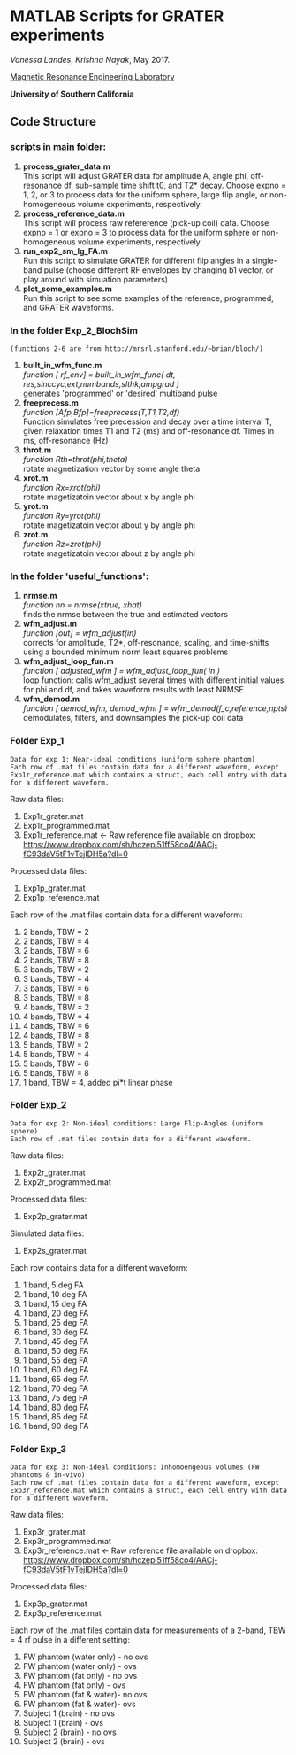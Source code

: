 MATLAB Scripts for GRATER experiments
============================================================

*Vanessa Landes*, *Krishna Nayak*, May 2017.

[Magnetic Resonance Engineering Laboratory](https://mrel.usc.edu)

**University of Southern California**

Code Structure
--------------



### scripts in main folder:
   1. **process_grater_data.m** <br />
      This script will adjust GRATER data for amplitude A, angle phi,
      off-resonance df, sub-sample time shift t0, and T2* decay. Choose
      expno = 1, 2, or 3 to process data for the uniform sphere, large 
      flip angle, or non-homogeneous volume experiments, respectively. <br />
   2. **process_reference_data.m** <br />
       This script will process raw refererence (pick-up coil) data.
       Choose expno = 1 or expno = 3 to process data for the uniform
       sphere or non-homogeneous volume experiments, respectively. <br />
   3. **run_exp2_sm_lg_FA.m** <br />
       Run this script to simulate GRATER for different flip angles in a
       single-band pulse (choose different RF envelopes by changing
       b1 vector, or play around with simuation parameters) <br />
   4. **plot_some_examples.m** <br />
       Run this script to see some examples of the reference, programmed,
       and GRATER waveforms.
   
### In the folder Exp_2_BlochSim 
    (functions 2-6 are from http://mrsrl.stanford.edu/~brian/bloch/)

   1. **built_in_wfm_func.m** <br />
           *function [ rf_env] = built_in_wfm_func( dt, res,sinccyc,ext,numbands,slthk,ampgrad )* <br />
            generates 'programmed' or 'desired' multiband pulse 
   2. **freeprecess.m** <br />
           *function [Afp,Bfp]=freeprecess(T,T1,T2,df)* <br />
           Function simulates free precession and decay
           over a time interval T, given relaxation times T1 and T2 (ms)
           and off-resonance df.  Times in ms, off-resonance (Hz)
   3. **throt.m** <br />
           *function Rth=throt(phi,theta)* <br />
           rotate magnetization vector by some angle theta
   4. **xrot.m** <br />
           *function Rx=xrot(phi)* <br />
           rotate magetizatoin vector about x by angle phi
   5. **yrot.m** <br />
           *function Ry=yrot(phi)* <br />
           rotate magetizatoin vector about y by angle phi
   6. **zrot.m** <br />
           *function Rz=zrot(phi)* <br />
           rotate magetizatoin vector about z by angle phi

### In the folder 'useful_functions':

  1. **nrmse.m** <br />
          *function nn = nrmse(xtrue, xhat)* <br />
          finds the nrmse between the true and estimated vectors 
   2. **wfm_adjust.m** <br />
          *function [out] = wfm_adjust(in)* <br />
          corrects for amplitude, T2*, off-resonance, scaling, and time-shifts
          using a bounded minimum norm least squares problems
   3. **wfm_adjust_loop_fun.m** <br />
          *function [ adjusted_wfm ] = wfm_adjust_loop_fun( in )* <br />
          loop function: calls wfm_adjust several times with different initial
          values for phi and df, and takes waveform results with least NRMSE
   4. **wfm_demod.m** <br />
          *function [ demod_wfm, demod_wfmi ] = wfm_demod(f_c,reference,npts)* <br />
          demodulates, filters, and downsamples the pick-up coil data

###  Folder Exp_1 
    Data for exp 1: Near-ideal conditions (uniform sphere phantom)
    Each row of .mat files contain data for a different waveform, except
    Exp1r_reference.mat which contains a struct, each cell entry with data
    for a different waveform. 
 
 Raw data files: 
   1. Exp1r_grater.mat
   2. Exp1r_programmed.mat
   3. Exp1r_reference.mat <- Raw reference file available on dropbox:
 https://www.dropbox.com/sh/hczepl51ff58co4/AACj-fC93daV5tF1vTejIDH5a?dl=0

Processed data files:  
   1. Exp1p_grater.mat
   2. Exp1p_reference.mat 

Each row of the .mat files contain data for a different waveform: 
   1.  2 bands, TBW = 2
   2.  2 bands, TBW = 4
   3.  2 bands, TBW = 6
   4.  2 bands, TBW = 8
   5.  3 bands, TBW = 2
   6.  3 bands, TBW = 4
   7.  3 bands, TBW = 6
   8.  3 bands, TBW = 8
   9.  4 bands, TBW = 2
   10. 4 bands, TBW = 4
   11. 4 bands, TBW = 6
   12. 4 bands, TBW = 8
   13. 5 bands, TBW = 2
   14. 5 bands, TBW = 4
   15. 5 bands, TBW = 6
   16. 5 bands, TBW = 8
   17. 1 band,  TBW = 4, added pi*t linear phase 

### Folder Exp_2
    Data for exp 2: Non-ideal conditions: Large Flip-Angles (uniform sphere)
    Each row of .mat files contain data for a different waveform.
 
 Raw data files: 
   1. Exp2r_grater.mat
   2. Exp2r_programmed.mat 

 Processed data files: 
   1. Exp2p_grater.mat

 Simulated data files:
   1. Exp2s_grater.mat

 Each row contains data for a different waveform: 
   1.  1 band, 5 deg FA
   2.  1 band, 10 deg FA
   3.  1 band, 15 deg FA
   4.  1 band, 20 deg FA
   5.  1 band, 25 deg FA
   6.  1 band, 30 deg FA
   7.  1 band, 45 deg FA
   8.  1 band, 50 deg FA
   9.  1 band, 55 deg FA
   10. 1 band, 60 deg FA
   11. 1 band, 65 deg FA
   12. 1 band, 70 deg FA
   13. 1 band, 75 deg FA
   14. 1 band, 80 deg FA
   15. 1 band, 85 deg FA
   16. 1 band, 90 deg FA

###  Folder Exp_3
    Data for exp 3: Non-ideal conditions: Inhomoengeous volumes (FW phantoms & in-vivo)
    Each row of .mat files contain data for a different waveform, except
    Exp3r_reference.mat which contains a struct, each cell entry with data
    for a different waveform. 
  
  Raw data files: 
   1. Exp3r_grater.mat
   2. Exp3r_programmed.mat
   3. Exp3r_reference.mat  <- Raw reference file available on dropbox:
         https://www.dropbox.com/sh/hczepl51ff58co4/AACj-fC93daV5tF1vTejIDH5a?dl=0
 
  Processed data files: 
   1. Exp3p_grater.mat
   2. Exp3p_reference.mat
 
  Each row of the .mat files contain data for measurements of a 2-band, 
  TBW = 4 rf pulse in a different setting: 
   1.  FW phantom (water only) - no ovs
   2.  FW phantom (water only) - ovs
   3.  FW phantom (fat only)   - no ovs
   4.  FW phantom (fat only)   - ovs
   5.  FW phantom (fat & water)- no ovs
   6.  FW phantom (fat & water)- ovs
   7.  Subject 1 (brain)       - no ovs 
   8.  Subject 1 (brain)       - ovs 
   9.  Subject 2 (brain)       - no ovs
   10. Subject 2 (brain)       - ovs
